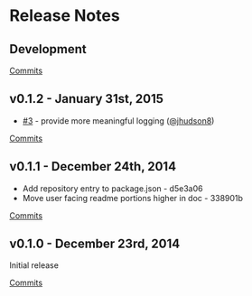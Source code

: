 # Release Notes

## Development

[Commits](https://github.com/walmartlabs/circus-handlebars/compare/v0.1.2...master)

## v0.1.2 - January 31st, 2015
- [#3](https://github.com/walmartlabs/circus-handlebars/issues/3) - provide more meaningful logging ([@jhudson8](https://api.github.com/users/jhudson8))

[Commits](https://github.com/walmartlabs/circus-handlebars/compare/v0.1.1...v0.1.2)

## v0.1.1 - December 24th, 2014
- Add repository entry to package.json - d5e3a06
- Move user facing readme portions higher in doc - 338901b

[Commits](https://github.com/walmartlabs/circus-handlebars/compare/v0.1.0...v0.1.1)

## v0.1.0 - December 23rd, 2014
Initial release

[Commits](https://github.com/walmartlabs/circus-handlebars/compare/53c48a9...v0.1.0)
